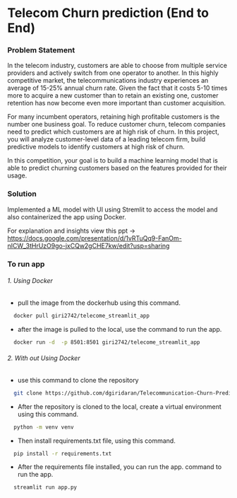 
# Telecom Churn prediction (End to End)

### Problem Statement

In the telecom industry, customers are able to choose from multiple service providers and actively switch from one operator to another. In this highly competitive market, the telecommunications industry experiences an average of 15-25% annual churn rate. Given the fact that it costs 5-10 times more to acquire a new customer than to retain an existing one, customer retention has now become even more important than customer acquisition.

For many incumbent operators, retaining high profitable customers is the number one business goal. To reduce customer churn, telecom companies need to predict which customers are at high risk of churn. In this project, you will analyze customer-level data of a leading telecom firm, build predictive models to identify customers at high risk of churn.

In this competition, your goal is to build a machine learning model that is able to predict churning customers based on the features provided for their usage.

### Solution

Implemented a ML model with UI using Stremlit to access the model 
and also containerized the app using Docker.

For explanation and insights view this ppt -> https://docs.google.com/presentation/d/1vRTuQq9-FanOm-nICW_3tHrUzO9go-jxCQw2gCHE7kw/edit?usp=sharing

### To run app




###### 1. Using Docker
- pull the image from the dockerhub using this command.
```bash
  docker pull giri2742/telecome_streamlit_app
```
- after the image is pulled to the local, use the command to run the app.
```bash
  docker run -d  -p 8501:8501 giri2742/telecome_streamlit_app
```
###### 2. With out Using Docker
- use this command to clone the repository
```bash
  git clone https://github.com/dgiridaran/Telecommunication-Churn-Prediction.git
```
- After the repository is cloned to the local, create a virtual environment using this command.
```bash
  python -m venv venv
```
- Then install requirements.txt file, using this command.
```bash
  pip install -r requirements.txt
```
- After the requirements file installed, you can run the app. command to run the app.
```bash
  streamlit run app.py
```

